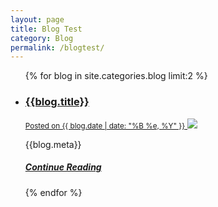 ```yaml
---
layout: page
title: Blog Test
category: Blog
permalink: /blogtest/
---
```


<main>
    <ul class="blog-list">
        {% for blog in site.categories.blog limit:2 %}
            <li>
                <a class="blog-thumb" href="{{site.baseurl}}{{blog.url}}">
                    <h3>{{blog.title}}</h3>
                    <small>Posted on {{ blog.date | date: "%B %e, %Y" }}</small>
                    <img src="{{blog.image}}">
                </a>
                <p>{{blog.meta}}</p>
                <a href="{{site.baseurl}}{{blog.url}}"><h5>Continue Reading</h5></a>
            </li>
        {% endfor %}
    </ul>
</main>